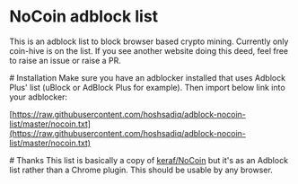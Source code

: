 # NoCoin adblock list
This is an adblock list to block browser based crypto mining. Currently only coin-hive is on the list. If you see another website doing this deed, feel free to raise an issue or raise a PR.

# Installation
Make sure you have an adblocker installed that uses Adblock Plus' list (uBlock or AdBlock Plus for example). Then import below link into your adblocker:

[https://raw.githubusercontent.com/hoshsadiq/adblock-nocoin-list/master/nocoin.txt](https://raw.githubusercontent.com/hoshsadiq/adblock-nocoin-list/master/nocoin.txt)

# Thanks
This list is basically a copy of [keraf/NoCoin](https://github.com/keraf/NoCoin) but it's as an Adblock list rather than a Chrome plugin. This should be usable by any browser.
